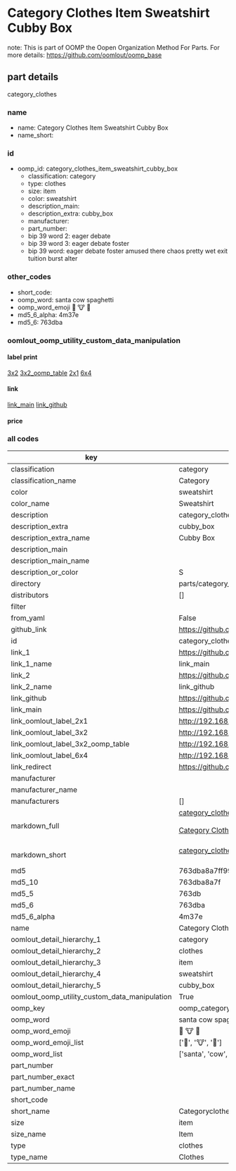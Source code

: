 # Category Clothes Item Sweatshirt Cubby Box  

note: This is part of OOMP the Oopen Organization Method For Parts. For more details: https://github.com/oomlout/oomp_base

##  part details
  



category_clothes



### name
* name: Category Clothes Item Sweatshirt Cubby Box
* name_short: 
### id
* oomp_id: category_clothes_item_sweatshirt_cubby_box
  * classification: category
  * type: clothes
  * size: item
  * color: sweatshirt
  * description_main: 
  * description_extra: cubby_box
  * manufacturer: 
  * part_number: 
  * bip 39 word 2: eager debate
  * bip 39 word 3: eager debate foster
  * bip 39 word: eager debate foster amused there chaos pretty wet exit tuition burst alter

### other_codes
* short_code: 
* oomp_word: santa cow spaghetti
* oomp_word_emoji :santa: :cow: :spaghetti:
* md5_6_alpha: 4m37e
* md5_6: 763dba






### oomlout_oomp_utility_custom_data_manipulation
#### label print
[3x2](http://192.168.1.245:1112/?label=oomp%204m37e)
[3x2_oomp_table](http://192.168.1.108:1112/?label=oomp%204m37e)
[2x1](http://192.168.1.242:1112/?label=oomp%204m37e)
[6x4](http://192.168.1.55:1112/?label=oomp%204m37e)    

#### link

[link_main](https://github.com/oomlout/oomlout_oomp_version_1_messy/tree/main/parts/category_clothes_item_sweatshirt_cubby_box) [link_github](https://github.com/oomlout/oomlout_oomp_version_1_messy/tree/main/parts/category_clothes_item_sweatshirt_cubby_box)                             

#### price







### all codes 
| key | value |  
| --- | --- |  
| classification | category |  
| classification_name | Category |  
| color | sweatshirt |  
| color_name | Sweatshirt |  
| description | category_clothes |  
| description_extra | cubby_box |  
| description_extra_name | Cubby Box |  
| description_main |  |  
| description_main_name |  |  
| description_or_color | S  |  
| directory | parts/category_clothes_item_sweatshirt_cubby_box |  
| distributors | [] |  
| filter |  |  
| from_yaml | False |  
| github_link | https://github.com/oomlout/oomlout_oomp_part_src/tree/main/parts/category_clothes_item_sweatshirt_cubby_box |  
| id | category_clothes_item_sweatshirt_cubby_box |  
| link_1 | https://github.com/oomlout/oomlout_oomp_version_1_messy/tree/main/parts/category_clothes_item_sweatshirt_cubby_box |  
| link_1_name | link_main |  
| link_2 | https://github.com/oomlout/oomlout_oomp_version_1_messy/tree/main/parts/category_clothes_item_sweatshirt_cubby_box |  
| link_2_name | link_github |  
| link_github | https://github.com/oomlout/oomlout_oomp_version_1_messy/tree/main/parts/category_clothes_item_sweatshirt_cubby_box |  
| link_main | https://github.com/oomlout/oomlout_oomp_version_1_messy/tree/main/parts/category_clothes_item_sweatshirt_cubby_box |  
| link_oomlout_label_2x1 | http://192.168.1.242:1112/?label=oomp%204m37e |  
| link_oomlout_label_3x2 | http://192.168.1.245:1112/?label=oomp%204m37e |  
| link_oomlout_label_3x2_oomp_table | http://192.168.1.108:1112/?label=oomp%204m37e |  
| link_oomlout_label_6x4 | http://192.168.1.55:1112/?label=oomp%204m37e |  
| link_redirect | https://github.com/oomlout/oomlout_oomp_version_1_messy/tree/main/parts/category_clothes_item_sweatshirt_cubby_box |  
| manufacturer |  |  
| manufacturer_name |  |  
| manufacturers | [] |  
| markdown_full | [category_clothes_item_sweatshirt_cubby_box](none)<br>[](none)<br>[Category Clothes Item Sweatshirt Cubby Box](none)<br><br> |  
| markdown_short | [category_clothes_item_sweatshirt_cubby_box](none)<br><br> |  
| md5 | 763dba8a7ff9954499703082b80e1227 |  
| md5_10 | 763dba8a7f |  
| md5_5 | 763db |  
| md5_6 | 763dba |  
| md5_6_alpha | 4m37e |  
| name | Category Clothes Item Sweatshirt Cubby Box |  
| oomlout_detail_hierarchy_1 | category |  
| oomlout_detail_hierarchy_2 | clothes |  
| oomlout_detail_hierarchy_3 | item |  
| oomlout_detail_hierarchy_4 | sweatshirt |  
| oomlout_detail_hierarchy_5 | cubby_box |  
| oomlout_oomp_utility_custom_data_manipulation | True |  
| oomp_key | oomp_category_clothes_item_sweatshirt_cubby_box |  
| oomp_word | santa cow spaghetti |  
| oomp_word_emoji | :santa: :cow: :spaghetti: |  
| oomp_word_emoji_list | [':santa:', ':cow:', ':spaghetti:'] |  
| oomp_word_list | ['santa', 'cow', 'spaghetti'] |  
| part_number |  |  
| part_number_exact |  |  
| part_number_name |  |  
| short_code |  |  
| short_name | Categoryclothes |  
| size | item |  
| size_name | Item |  
| type | clothes |  
| type_name | Clothes |  
